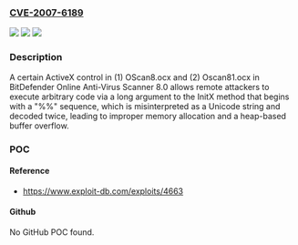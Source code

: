 ### [CVE-2007-6189](https://cve.mitre.org/cgi-bin/cvename.cgi?name=CVE-2007-6189)
![](https://img.shields.io/static/v1?label=Product&message=n%2Fa&color=blue)
![](https://img.shields.io/static/v1?label=Version&message=n%2Fa&color=blue)
![](https://img.shields.io/static/v1?label=Vulnerability&message=n%2Fa&color=brighgreen)

### Description

A certain ActiveX control in (1) OScan8.ocx and (2) Oscan81.ocx in BitDefender Online Anti-Virus Scanner 8.0 allows remote attackers to execute arbitrary code via a long argument to the InitX method that begins with a "%%" sequence, which is misinterpreted as a Unicode string and decoded twice, leading to improper memory allocation and a heap-based buffer overflow.

### POC

#### Reference
- https://www.exploit-db.com/exploits/4663

#### Github
No GitHub POC found.

